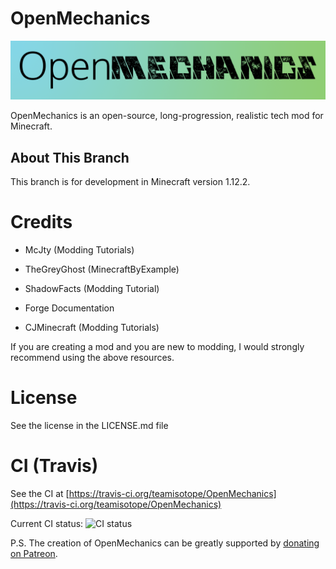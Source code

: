 # OpenMechanics

![logo](src/main/resources/assets/openmechanics/textures/gui/om-logo.png)

OpenMechanics is an open-source, long-progression, realistic tech mod for Minecraft.

## About This Branch
This branch is for development in Minecraft version 1.12.2.

# Credits
* McJty (Modding Tutorials)

* TheGreyGhost (MinecraftByExample)

* ShadowFacts (Modding Tutorial)

* Forge Documentation

* CJMinecraft (Modding Tutorials)

If you are creating a mod and you are new to modding, I would strongly recommend using the above resources.

# License

See the license in the LICENSE.md file

# CI (Travis)

See the CI at [https://travis-ci.org/teamisotope/OpenMechanics](https://travis-ci.org/teamisotope/OpenMechanics)

Current CI status: ![CI status](https://api.travis-ci.org/teamisotope/OpenMechanics.svg?branch=1.12.2-dev "CI status")

P.S. The creation of OpenMechanics can be greatly supported by [donating on Patreon](https://patreon.com/thepuzzlemaker).
